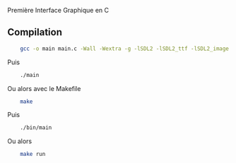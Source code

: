 Première Interface Graphique en C

## Compilation
```bash
    gcc -o main main.c -Wall -Wextra -g -lSDL2 -lSDL2_ttf -lSDL2_image
```
Puis
```bash
    ./main
```

Ou alors avec le Makefile
```bash
    make
```

Puis
```bash
    ./bin/main
```

Ou alors 
```bash
    make run
```
